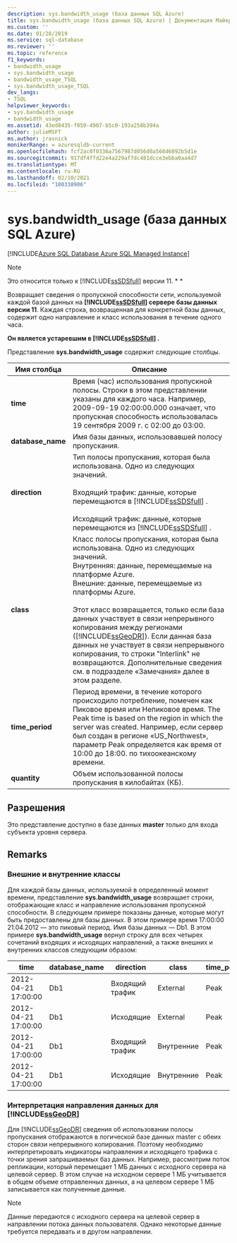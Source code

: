 ```yaml
---
description: sys.bandwidth_usage (база данных SQL Azure)
title: sys.bandwidth_usage (база данных SQL Azure) | Документация Майкрософт
ms.custom: ''
ms.date: 01/28/2019
ms.service: sql-database
ms.reviewer: ''
ms.topic: reference
f1_keywords:
- bandwidth_usage
- sys.bandwidth_usage
- bandwidth_usage_TSQL
- sys.bandwidth_usage_TSQL
dev_langs:
- TSQL
helpviewer_keywords:
- sys.bandwidth_usage
- bandwidth_usage
ms.assetid: 43ed8435-f059-4907-b5c0-193a258b394a
author: julieMSFT
ms.author: jrasnick
monikerRange: = azuresqldb-current
ms.openlocfilehash: fcf2ac0f0336a7567987d056d0a568d6892b5d1e
ms.sourcegitcommit: 917df4ffd22e4a229af7dc481dcce3ebba0aa4d7
ms.translationtype: MT
ms.contentlocale: ru-RU
ms.lasthandoff: 02/10/2021
ms.locfileid: "100338906"
---
```

# <a name="sysbandwidth_usage-azure-sql-database"></a>sys.bandwidth_usage (база данных SQL Azure)

[!INCLUDE[Azure SQL Database Azure SQL Managed Instance](../../includes/applies-to-version/asdb-asdbmi.md)]

> [!NOTE]
> Это относится только к [!INCLUDE[ssSDSfull](../../includes/sssdsfull-md.md)] версии 11. * *  
  
 Возвращает сведения о пропускной способности сети, используемой каждой базой данных на **[!INCLUDE[ssSDSfull](../../includes/sssdsfull-md.md)] сервере базы данных версии 11**. Каждая строка, возвращенная для конкретной базы данных, содержит одно направление и класс использования в течение одного часа.  
  
 **Он является устаревшим в [!INCLUDE[ssSDSfull](../../includes/sssdsfull-md.md)] .**  
  
 Представление **sys.bandwidth_usage** содержит следующие столбцы.  
  
|Имя столбца|Описание|  
|-----------------|-----------------|  
|**time**|Время (час) использования пропускной полосы. Строки в этом представлении указаны для каждого часа. Например, 2009-09-19 02:00:00.000 означает, что пропускная способность использовалась 19 сентября 2009 г. c 02:00 до 03:00.|  
|**database_name**|Имя базы данных, использовавшей полосу пропускания.|  
|**direction**|Тип полосы пропускания, которая была использована. Одно из следующих значений.<br /><br /> Входящий трафик: данные, которые перемещаются в [!INCLUDE[ssSDSfull](../../includes/sssdsfull-md.md)] .<br /><br /> Исходящий трафик: данные, которые перемещаются из [!INCLUDE[ssSDSfull](../../includes/sssdsfull-md.md)] .|  
|**class**|Класс полосы пропускания, которая была использована. Одно из следующих значений.<br />Внутренняя: данные, перемещаемые на платформе Azure.<br />Внешние: данные, перемещаемые из платформы Azure.<br /><br /> Этот класс возвращается, только если база данных участвует в связи непрерывного копирования между регионами ([!INCLUDE[ssGeoDR](../../includes/ssgeodr-md.md)]). Если данная база данных не участвует в связи непрерывного копирования, то строки "Interlink" не возвращаются. Дополнительные сведения см. в подразделе «Замечания» далее в этом разделе.|  
|**time_period**|Период времени, в течение которого происходило потребление, помечен как Пиковое время или Непиковое время. The Peak time is based on the region in which the server was created. Например, если сервер был создан в регионе «US_Northwest», параметр Peak определяется как время от 10:00 до 18:00. по тихоокеанскому времени.|  
|**quantity**|Объем использованной полосы пропускания в килобайтах (КБ).|  
  
## <a name="permissions"></a>Разрешения

 Это представление доступно в базе данных **master** только для входа субъекта уровня сервера.  
  
## <a name="remarks"></a>Remarks  
  
### <a name="external-and-internal-classes"></a>Внешние и внутренние классы

 Для каждой базы данных, используемой в определенный момент времени, представление **sys.bandwidth_usage** возвращает строки, отображающие класс и направление использования пропускной способности. В следующем примере показаны данные, которые могут быть предоставлены для базы данных. В этом примере время 17:00:00 21.04.2012 — это пиковый период. Имя базы данных — Db1. В этом примере **sys.bandwidth_usage** вернул строку для всех четырех сочетаний входящих и исходящих направлений, а также внешних и внутренних классов следующим образом:  
  
|time|database_name|direction|class|time_period|quantity|  
|----------|--------------------|---------------|-----------|------------------|--------------|  
|2012-04-21 17:00:00|Db1|Входящий трафик|External|Peak|66|  
|2012-04-21 17:00:00|Db1|Исходящие|External|Peak|741|  
|2012-04-21 17:00:00|Db1|Входящий трафик|Внутренние|Peak|1052|  
|2012-04-21 17:00:00|Db1|Исходящие|Внутренние|Peak|3525|  
  
### <a name="interpreting-data-direction-for-ssgeodr"></a>Интерпретация направления данных для [!INCLUDE[ssGeoDR](../../includes/ssgeodr-md.md)]

 Для [!INCLUDE[ssGeoDR](../../includes/ssgeodr-md.md)] сведения об использовании полосы пропускания отображаются в логической базе данных master с обеих сторон связи непрерывного копирования. Поэтому необходимо интерпретировать индикаторы направления и исходящего трафика с точки зрения запрашиваемых баз данных. Например, рассмотрим поток репликации, который перемещает 1 МБ данных с исходного сервера на целевой сервер. В этом случае на исходном сервере 1 МБ учитывается в общем объеме отправленных данных, а на целевом сервере 1 МБ записывается как полученные данные.  
  
> [!NOTE]  
> Данные передаются с исходного сервера на целевой сервер в направлении потока данных пользователя. Однако некоторые данные требуется передавать и в другом направлении.  
